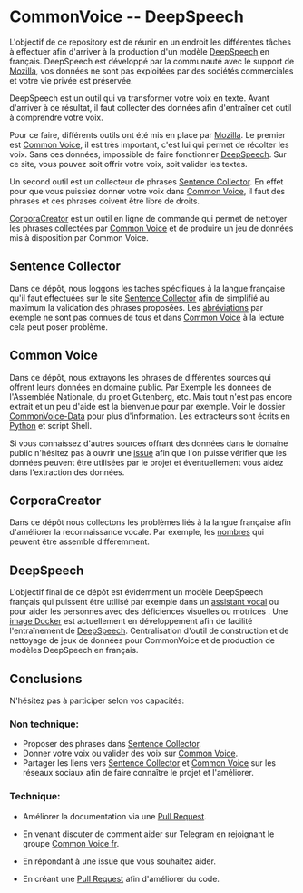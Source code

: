 CommonVoice -- DeepSpeech
=========================

L'objectif de ce repository est de réunir en un endroit les différentes tâches à effectuer afin d'arriver à la production d'un modèle [DeepSpeech] en français.
DeepSpeech est développé par la communauté avec le support de [Mozilla], vos données ne sont pas exploitées par des sociétés commerciales et votre vie privée est préservée.

DeepSpeech est un outil qui va transformer votre voix en texte. Avant d'arriver à ce résultat, il faut collecter des données afin d'entraîner cet outil à comprendre votre voix.

Pour ce faire, différents outils ont été mis en place par [Mozilla]. Le premier est [Common Voice], il est très important, c'est lui qui permet de récolter les voix. Sans ces données, impossible de faire fonctionner [DeepSpeech].
Sur ce site, vous pouvez soit offrir votre voix, soit valider les textes.

Un second outil est un collecteur de phrases [Sentence Collector]. En effet pour que vous puissiez donner votre voix dans [Common Voice], il faut des phrases et ces phrases doivent être libre de droits.

[CorporaCreator] est un outil en ligne de commande qui permet de nettoyer les phrases collectées par [Common Voice] et de produire un jeu de données mis à disposition par Common Voice. 


## Sentence Collector

Dans ce dépôt, nous loggons les taches spécifiques à la langue française qu'il faut effectuées sur le site [Sentence Collector] afin de simplifié au maximum la validation des phrases proposées.
Les [abréviations] par exemple ne sont pas connues de tous et dans [Common Voice] à la lecture cela peut poser problème.



## Common Voice

Dans ce dépôt, nous extrayons les phrases de différentes sources qui offrent leurs données en domaine public.
Par Exemple les données de l'Assemblée Nationale, du projet Gutenberg, etc.
Mais tout n'est pas encore extrait et un peu d'aide est la bienvenue pour par exemple. Voir le dossier [CommonVoice-Data] pour plus d'information. Les extracteurs sont écrits en [Python] et script Shell.

Si vous connaissez d'autres sources offrant des données dans le domaine public n'hésitez pas à ouvrir une [issue] afin que l'on puisse vérifier que les données peuvent être utilisées par le projet et éventuellement vous aidez dans l'extraction des données.


## CorporaCreator

Dans ce dépôt nous collectons les problèmes liés à la langue française afin d'améliorer la reconnaissance vocale. Par exemple, les [nombres] qui peuvent être assemblé différemment.


## DeepSpeech

L'objectif final de ce dépôt est évidemment un modèle DeepSpeech français qui puissent être utilisé par exemple dans un [assistant vocal] ou pour aider les personnes avec des déficiences visuelles ou motrices .
Une [image Docker] est actuellement en développement afin de facilité l'entraînement de [DeepSpeech].
Centralisation d'outil de construction et de nettoyage de jeux de données pour
CommonVoice et de production de modèles DeepSpeech en français.


## Conclusions

N'hésitez pas à participer selon vos capacités:

### Non technique:

- Proposer des phrases dans [Sentence Collector].
- Donner votre voix ou valider des voix sur [Common Voice].
- Partager les liens vers [Sentence Collector] et [Common Voice] sur les réseaux sociaux afin de faire connaître le projet et l'améliorer. 


### Technique:

- Améliorer la documentation via une [Pull Request].
- En venant discuter de comment aider sur Telegram en rejoignant le groupe [Common Voice fr].
- En répondant à une issue que vous souhaitez aider.
- En créant une [Pull Request] afin d'améliorer du code.

  [DeepSpeech]: <https://github.com/mozilla/DeepSpeech>
  [Mozilla]: <https://www.mozilla.org/fr/>
  [Common Voice]: <https://voice.mozilla.org/fr>
  [Sentence Collector]: <https://common-voice.github.io/sentence-collector/#/>
  [CorporaCreator]: <https://github.com/mozilla/CorporaCreator>
  [abréviations]: <https://github.com/Common-Voice/commonvoice-fr/issues/21>
  [CommonVoice-Data]: <https://github.com/Common-Voice/commonvoice-fr/tree/master/CommonVoice-Data>
  [Python]: <https://docs.python.org/fr/3/>
  [issue]: <https://github.com/Common-Voice/commonvoice-fr/issues/new>
  [nombres]: <https://github.com/mozilla/CorporaCreator/pull/87>
  [assistant vocal]: <https://fr.wikipedia.org/wiki/Assistant_personnel_intelligent>
  [image Docker]: <https://github.com/Common-Voice/commonvoice-fr/issues/24>
  [Pull Request]: <https://help.github.com/en/articles/about-pull-requests>
  [Common Voice fr]: <https://t.me/joinchat/A7h94U7VCFrCnXrDMff2Vw>
